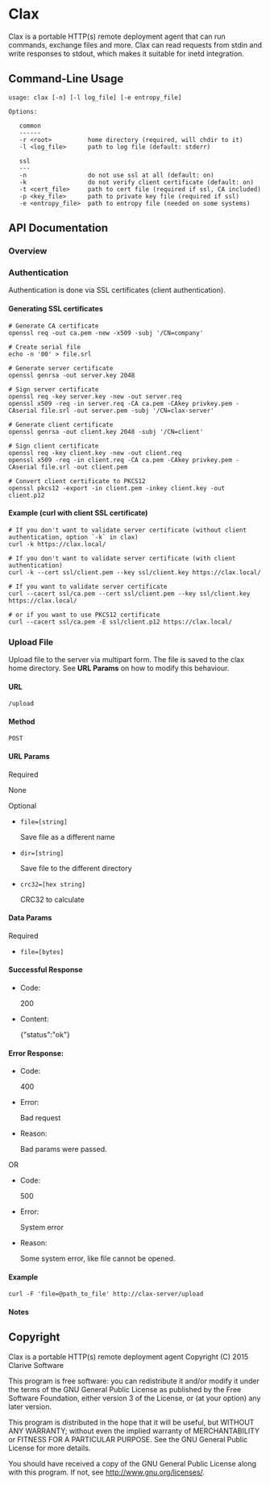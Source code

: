 # Clax

Clax is a portable HTTP(s) remote deployment agent that can run commands, exchange files and more. Clax can read
requests from stdin and write responses to stdout, which makes it suitable for inetd integration.

## Command-Line Usage

    usage: clax [-n] [-l log_file] [-e entropy_file]

    Options:

       common
       ------
       -r <root>          home directory (required, will chdir to it)
       -l <log_file>      path to log file (default: stderr)

       ssl
       ---
       -n                 do not use ssl at all (default: on)
       -k                 do not verify client certificate (default: on)
       -t <cert_file>     path to cert file (required if ssl, CA included)
       -p <key_file>      path to private key file (required if ssl)
       -e <entropy_file>  path to entropy file (needed on some systems)

## API Documentation

### Overview

### Authentication

Authentication is done via SSL certificates (client authentication).

#### Generating SSL certificates

    # Generate CA certificate
    openssl req -out ca.pem -new -x509 -subj '/CN=company'

    # Create serial file
    echo -n '00' > file.srl

    # Generate server certificate
    openssl genrsa -out server.key 2048

    # Sign server certificate
    openssl req -key server.key -new -out server.req
    openssl x509 -req -in server.req -CA ca.pem -CAkey privkey.pem -CAserial file.srl -out server.pem -subj '/CN=clax-server'

    # Generate client certificate
    openssl genrsa -out client.key 2048 -subj '/CN=client'

    # Sign client certificate
    openssl req -key client.key -new -out client.req
    openssl x509 -req -in client.req -CA ca.pem -CAkey privkey.pem -CAserial file.srl -out client.pem

    # Convert client certificate to PKCS12
    openssl pkcs12 -export -in client.pem -inkey client.key -out client.p12

#### Example (curl with client SSL certificate)

    # If you don't want to validate server certificate (without client authentication, option `-k` in clax)
    curl -k https://clax.local/

    # If you don't want to validate server certificate (with client authentication)
    curl -k --cert ssl/client.pem --key ssl/client.key https://clax.local/

    # If you want to validate server certificate
    curl --cacert ssl/ca.pem --cert ssl/client.pem --key ssl/client.key https://clax.local/

    # or if you want to use PKCS12 certificate
    curl --cacert ssl/ca.pem -E ssl/client.p12 https://clax.local/

### Upload File

Upload file to the server via multipart form. The file is saved to the clax home directory. See **URL Params** on how to
modify this behaviour.

#### URL

    /upload

#### Method

    POST

#### URL Params

Required

None

Optional

* `file=[string]`

    Save file as a different name

* `dir=[string]`

    Save file to the different directory

* `crc32=[hex string]` 

    CRC32 to calculate

#### Data Params

Required

* `file=[bytes]`

#### Successful Response

* Code:

    200

* Content:

    {"status":"ok"}

#### Error Response:

* Code:

    400

* Error:

    Bad request

* Reason:

    Bad params were passed.

OR

* Code:

    500

* Error:

    System error

* Reason:

    Some system error, like file cannot be opened.

#### Example

    curl -F 'file=@path_to_file' http://clax-server/upload

#### Notes

## Copyright

Clax is a portable HTTP(s) remote deployment agent
Copyright (C) 2015  Clarive Software

This program is free software: you can redistribute it and/or modify
it under the terms of the GNU General Public License as published by
the Free Software Foundation, either version 3 of the License, or
(at your option) any later version.

This program is distributed in the hope that it will be useful,
but WITHOUT ANY WARRANTY; without even the implied warranty of
MERCHANTABILITY or FITNESS FOR A PARTICULAR PURPOSE.  See the
GNU General Public License for more details.

You should have received a copy of the GNU General Public License
along with this program.  If not, see <http://www.gnu.org/licenses/>.
